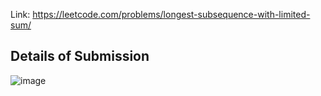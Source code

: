 Link: https://leetcode.com/problems/longest-subsequence-with-limited-sum/
## Details of Submission
![image](https://github.com/mgalang229/LeetCode-Longest-Subsequence-With-Limited-Sum/assets/51401355/9c02874b-06b0-4f19-ac69-0dc608fde033)
